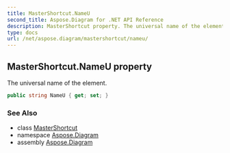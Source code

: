```yaml
---
title: MasterShortcut.NameU
second_title: Aspose.Diagram for .NET API Reference
description: MasterShortcut property. The universal name of the element
type: docs
url: /net/aspose.diagram/mastershortcut/nameu/
---
```

## MasterShortcut.NameU property

The universal name of the element.

```csharp
public string NameU { get; set; }
```

### See Also

* class [MasterShortcut](../)
* namespace [Aspose.Diagram](../../mastershortcut/)
* assembly [Aspose.Diagram](../../../)


